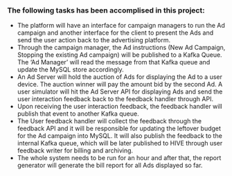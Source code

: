 ### The following tasks has been accomplised in this project:

- The platform will have an interface for campaign managers to run the Ad campaign and another interface for the 
client to present the Ads and send the user action back to the advertising platform.
- Through the campaign manager, the Ad instructions (New Ad Campaign, Stopping the existing Ad campaign) will be 
published to a Kafka Queue. The ‘Ad Manager’ will read the message from that Kafka queue and update the MySQL store
accordingly.
- An Ad Server will hold the auction of Ads for displaying the Ad to a user device. The auction winner will pay the
amount bid by the second Ad. A user simulator will hit the Ad Server API for displaying Ads and send the user
interaction feedback back to the feedback handler through API.
- Upon receiving the user interaction feedback, the feedback handler will publish that event to another Kafka queue.
- The User feedback handler will collect the feedback through the feedback API and it will be responsible for 
updating the leftover budget for the Ad campaign into MySQL. It will also publish the feedback to the internal 
Kafka queue, which will be later published to HIVE through user feedback writer for billing and archiving.
- The whole system needs to be run for an hour and after that, the report generator will generate the bill report
for all Ads displayed so far.
